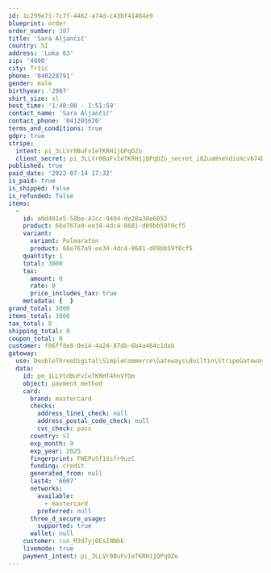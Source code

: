 ```yaml
---
id: 1c299e71-7c7f-4462-a74d-c43bf41484e9
blueprint: order
order_number: 387
title: 'Sara Aljančič'
country: SI
address: 'Loka 63'
zip: '4000'
city: Tržič
phone: '040228791'
gender: male
birthyear: '2007'
shirt_size: xl
best_time: '1:40:00 - 1:51:59'
contact_name: 'Sara Aljančič'
contact_phone: '041203620'
terms_and_conditions: true
gdpr: true
stripe:
  intent: pi_3LLVr0BuFvIeTKRH1jQPqOZo
  client_secret: pi_3LLVr0BuFvIeTKRH1jQPqOZo_secret_i82uaHneVdioXcv674DqC19AU
published: true
paid_date: '2022-07-14 17:32'
is_paid: true
is_shipped: false
is_refunded: false
items:
  -
    id: a0d401e5-58be-42cc-9404-de20a38e6052
    product: 66e767a9-ee34-4dc4-8681-d09bb59f0cf5
    variant:
      variant: Polmaraton
      product: 66e767a9-ee34-4dc4-8681-d09bb59f0cf5
    quantity: 1
    total: 3000
    tax:
      amount: 0
      rate: 0
      price_includes_tax: true
    metadata: {  }
grand_total: 3000
items_total: 3000
tax_total: 0
shipping_total: 0
coupon_total: 0
customer: f06ffde8-0e14-4a24-87db-6b4a464c1dab
gateway:
  use: DoubleThreeDigital\SimpleCommerce\Gateways\Builtin\StripeGateway
  data:
    id: pm_1LLVtdBuFvIeTKRHT4hnVfQm
    object: payment_method
    card:
      brand: mastercard
      checks:
        address_line1_check: null
        address_postal_code_check: null
        cvc_check: pass
      country: SI
      exp_month: 9
      exp_year: 2025
      fingerprint: FWEPuSf1Xsfr9uzC
      funding: credit
      generated_from: null
      last4: '6607'
      networks:
        available:
          - mastercard
        preferred: null
      three_d_secure_usage:
        supported: true
      wallet: null
    customer: cus_M3d7yj0EsINNbE
    livemode: true
    payment_intent: pi_3LLVr0BuFvIeTKRH1jQPqOZo
---
```

